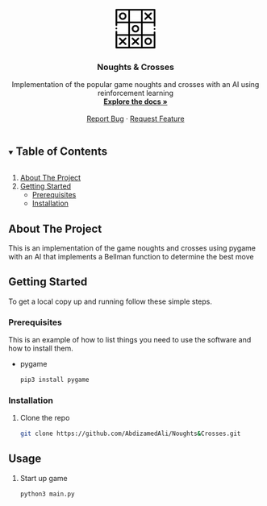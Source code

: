 
<br />
<p align="center">
  <a href="https://github.com/AbdizamedAli/Noughts&Crosses">
    <img src="assets/oxo.png" alt="Logo" width="80" height="80">
  </a>

  <h3 align="center">Noughts & Crosses</h3>

  <p align="center">
    Implementation of the popular game noughts and crosses with an AI using reinforcement learning
    <br />
    <a href="https://github.com/AbdizamedAlipo_name"><strong>Explore the docs »</strong></a>
    <br />
    <br />
    <a href="https://github.com/AbdizamedAlipo_name/issues">Report Bug</a>
    ·
    <a href="https://github.com/AbdizamedAli/Noughts&Crosses/issues">Request Feature</a>
  </p>
</p>



<!-- TABLE OF CONTENTS -->
<details open="open">
  <summary><h2 style="display: inline-block">Table of Contents</h2></summary>
  <ol>
    <li>
      <a href="#about-the-project">About The Project</a>
      <ul>
      </ul>
    </li>
    <li>
      <a href="#getting-started">Getting Started</a>
      <ul>
        <li><a href="#prerequisites">Prerequisites</a></li>
        <li><a href="#installation">Installation</a></li>
      </ul>
    </li>
  </ol>
</details>



<!-- ABOUT THE PROJECT -->
## About The Project
This is an implementation of the game noughts and crosses using pygame with an AI that implements a Bellman function to determine the best move





<!-- GETTING STARTED -->
## Getting Started

To get a local copy up and running follow these simple steps.

### Prerequisites

This is an example of how to list things you need to use the software and how to install them.
* pygame
  ```sh
  pip3 install pygame
  ```

### Installation

1. Clone the repo
   ```sh
   git clone https://github.com/AbdizamedAli/Noughts&Crosses.git
   ```


## Usage
1. Start up game 
   ```sh
   python3 main.py
   ```


